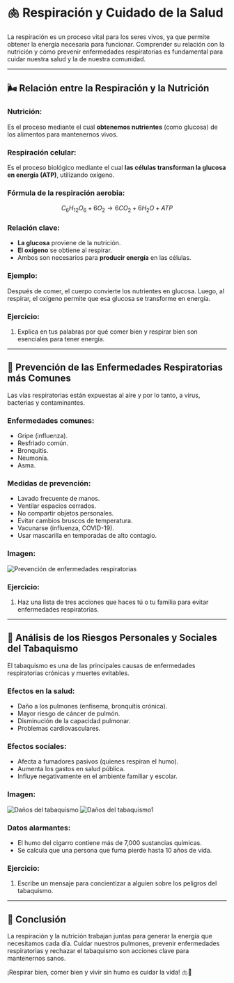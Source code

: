 # 🫁 Respiración y Cuidado de la Salud

La respiración es un proceso vital para los seres vivos, ya que permite obtener la energía necesaria para funcionar. Comprender su relación con la nutrición y cómo prevenir enfermedades respiratorias es fundamental para cuidar nuestra salud y la de nuestra comunidad.

---
## <span id="respiracion_nutricion">🌬️ Relación entre la Respiración y la Nutrición</span>

### Nutrición:
Es el proceso mediante el cual **obtenemos nutrientes** (como glucosa) de los alimentos para mantenernos vivos.

### Respiración celular:
Es el proceso biológico mediante el cual **las células transforman la glucosa en energía (ATP)**, utilizando oxígeno.

### Fórmula de la respiración aerobia:
$$ C_6H_{12}O_6 + 6O_2 → 6CO_2 + 6H_2O + ATP $$

### Relación clave:
- **La glucosa** proviene de la nutrición.
- **El oxígeno** se obtiene al respirar.
- Ambos son necesarios para **producir energía** en las células.

### Ejemplo:
Después de comer, el cuerpo convierte los nutrientes en glucosa. Luego, al respirar, el oxígeno permite que esa glucosa se transforme en energía.

### Ejercicio:
1. Explica en tus palabras por qué comer bien y respirar bien son esenciales para tener energía.

---
## <span id="enfermedades_respiratorias">🦠 Prevención de las Enfermedades Respiratorias más Comunes</span>

Las vías respiratorias están expuestas al aire y por lo tanto, a virus, bacterias y contaminantes.

### Enfermedades comunes:
- Gripe (influenza).
- Resfriado común.
- Bronquitis.
- Neumonía.
- Asma.

### Medidas de prevención:
- Lavado frecuente de manos.
- Ventilar espacios cerrados.
- No compartir objetos personales.
- Evitar cambios bruscos de temperatura.
- Vacunarse (influenza, COVID-19).
- Usar mascarilla en temporadas de alto contagio.

### Imagen:
![Prevención de enfermedades respiratorias](./imagenes/biologia/11-enfermedades_comunes.png)

### Ejercicio:
1. Haz una lista de tres acciones que haces tú o tu familia para evitar enfermedades respiratorias.

---
## <span id="tabaquismo">🚬 Análisis de los Riesgos Personales y Sociales del Tabaquismo</span>

El tabaquismo es una de las principales causas de enfermedades respiratorias crónicas y muertes evitables.

### Efectos en la salud:
- Daño a los pulmones (enfisema, bronquitis crónica).
- Mayor riesgo de cáncer de pulmón.
- Disminución de la capacidad pulmonar.
- Problemas cardiovasculares.

### Efectos sociales:
- Afecta a fumadores pasivos (quienes respiran el humo).
- Aumenta los gastos en salud pública.
- Influye negativamente en el ambiente familiar y escolar.

### Imagen:
![Daños del tabaquismo](./imagenes/biologia/12-tabaquismo.png)
![Daños del tabaquismo1](./imagenes/biologia/12-tabaquismo1.png)

### Datos alarmantes:
- El humo del cigarro contiene más de 7,000 sustancias químicas.
- Se calcula que una persona que fuma pierde hasta 10 años de vida.

### Ejercicio:
1. Escribe un mensaje para concientizar a alguien sobre los peligros del tabaquismo.

---
## 🧠 Conclusión

La respiración y la nutrición trabajan juntas para generar la energía que necesitamos cada día. Cuidar nuestros pulmones, prevenir enfermedades respiratorias y rechazar el tabaquismo son acciones clave para mantenernos sanos.

¡Respirar bien, comer bien y vivir sin humo es cuidar la vida! 🫁🍃
